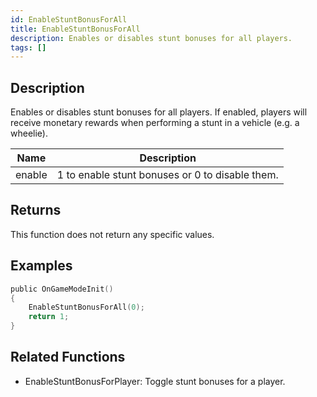 ```yaml
---
id: EnableStuntBonusForAll
title: EnableStuntBonusForAll
description: Enables or disables stunt bonuses for all players.
tags: []
---
```


<TagLinks />

## Description

Enables or disables stunt bonuses for all players. If enabled, players will receive monetary rewards when performing a stunt in a vehicle (e.g. a wheelie).

| Name   | Description                                     |
| ------ | ----------------------------------------------- |
| enable | 1 to enable stunt bonuses or 0 to disable them. |

## Returns

This function does not return any specific values.

## Examples

```c
public OnGameModeInit()
{
    EnableStuntBonusForAll(0);
    return 1;
}
```

## Related Functions

- EnableStuntBonusForPlayer: Toggle stunt bonuses for a player.
